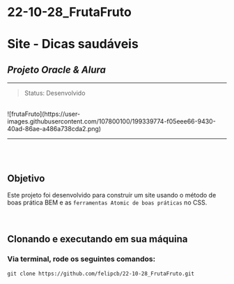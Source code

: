 # 22-10-28_FrutaFruto
# **Site - Dicas saudáveis** 
## *Projeto Oracle & Alura*

___
> Status: Desenvolvido 
<br>
![frutaFruto](https://user-images.githubusercontent.com/107800100/199339774-f05eee66-9430-40ad-86ae-a486a738cda2.png)

___

 <br>
<br>

## Objetivo
Este projeto foi desenvolvido para construir um site usando o método de boas prática BEM e as `ferramentas Atomic de boas práticas` no CSS.
 <br><br><br>

## Clonando e executando em sua máquina 

### Via terminal, rode os seguintes comandos:
```
git clone https://github.com/felipcb/22-10-28_FrutaFruto.git
```
